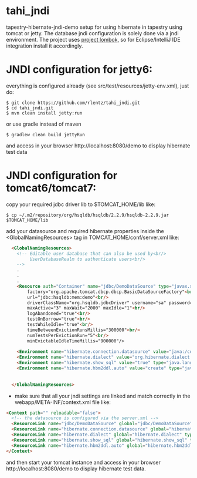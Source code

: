 # tahi_jndi

tapestry-hibernate-jndi-demo setup for using hibernate in tapestry using tomcat or jetty. The database jndi configuration is solely done via a jndi environment.
The project uses [project lombok](http://projectlombok.org/), so for Eclipse/IntelliJ IDE integration install it accordingly.

# JNDI configuration for jetty6:
everything is configured already (see src/test/resources/jetty-env.xml), just do:

    $ git clone https://github.com/rlentz/tahi_jndi.git  
    $ cd tahi_jndi.git    
    $ mvn clean install jetty:run

or use gradle instead of maven

    $ gradlew clean build jettyRun

and access in your browser http://localhost:8080/demo to display hibernate test data

# JNDI configuration for tomcat6/tomcat7:
copy your required jdbc driver lib to $TOMCAT_HOME/lib like:  

    $ cp ~/.m2/repository/org/hsqldb/hsqldb/2.2.9/hsqldb-2.2.9.jar $TOMCAT_HOME/lib

add your datasource and required hibernate properties inside the &lt;GlobalNamingResources&gt; tag in TOMCAT_HOME/conf/server.xml like:
```html
  <GlobalNamingResources>
    <!-- Editable user database that can also be used by<br/>
         UserDatabaseRealm to authenticate users<br/>
    -->
    .
    .
    .
    <Resource auth="Container" name="jdbc/DemoDataSource" type="javax.sql.DataSource"<br/>
        factory="org.apache.tomcat.dbcp.dbcp.BasicDataSourceFactory"<br/>
        url="jdbc:hsqldb:mem:demo"<br/>
        driverClassName="org.hsqldb.jdbcDriver" username="sa" password=""<br/>
        maxActive="3" maxWait="2000" maxIdle="1"<br/>
        logAbandoned="true"<br/>
        testOnBorrow="true"<br/>
        testWhileIdle="true"<br/>
        timeBetweenEvictionRunsMillis="300000"<br/>
        numTestsPerEvictionRun="5"<br/>
        minEvictableIdleTimeMillis="900000"/>
              
    <Environment name="hibernate.connection.datasource" value="java:/comp/env/jdbc/DemoDataSource" type="java.lang.String" override="false"/>
    <Environment name="hibernate.dialect" value="org.hibernate.dialect.HSQLDialect" type="java.lang.String" override="false"/>
    <Environment name="hibernate.show_sql" value="true" type="java.lang.String" override="false"/>
    <Environment name="hibernate.hbm2ddl.auto" value="create" type="java.lang.String" override="false"/>
              
              
  </GlobalNamingResources>
```

- make sure that all your jndi settings are linked and match correctly in the webapp/META-INF/context.xml file like:

```html
<Context path="" reloadable="false">
  <!-- the datasource is configured via the server.xml -->
  <ResourceLink name="jdbc/DemoDataSource" global="jdbc/DemoDataSource" type="javax.sql.DataSource"/>
  <ResourceLink name="hibernate.connection.datasource" global="hibernate.connection.datasource" type="java.lang.String"/>
  <ResourceLink name="hibernate.dialect" global="hibernate.dialect" type="java.lang.String"/>
  <ResourceLink name="hibernate.show_sql" global="hibernate.show_sql" type="java.lang.String"/>
  <ResourceLink name="hibernate.hbm2ddl.auto" global="hibernate.hbm2ddl.auto" type="java.lang.String"/>
</Context>
```

and then start your tomcat instance and access in your browser http://localhost:8080/demo to display hibernate test data.
